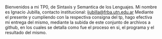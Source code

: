 Bienvenidos a mi TP0, de Sintaxis y Semantica de los Lenguajes.
Mi nombre es Ignacio Jubilla, contacto institucional: ijubilla@frba.utn.edu.ar
Mediante el presente y cumpliendo con la respectiva consigna del tp, hago efectiva mi entrega del mismo, mediante la subida de este conjunto de archivos a github, en los cuales se detalla como fue el proceso en si, el programa y el resultado del mismo.